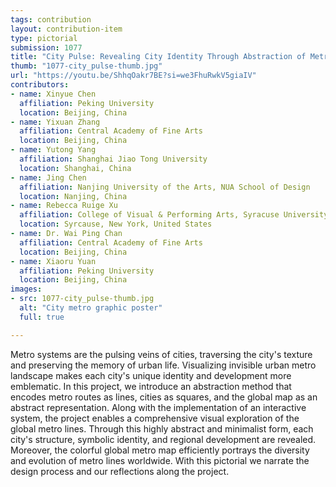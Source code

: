 ```yaml
---
tags: contribution
layout: contribution-item
type: pictorial
submission: 1077
title: "City Pulse: Revealing City Identity Through Abstraction of Metro Lines"
thumb: "1077-city_pulse-thumb.jpg"
url: "https://youtu.be/ShhqOakr7BE?si=we3FhuRwkV5giaIV"
contributors: 
- name: Xinyue Chen
  affiliation: Peking University
  location: Beijing, China
- name: Yixuan Zhang
  affiliation: Central Academy of Fine Arts
  location: Beijing, China
- name: Yutong Yang
  affiliation: Shanghai Jiao Tong University
  location: Shanghai, China 
- name: Jing Chen
  affiliation: Nanjing University of the Arts, NUA School of Design
  location: Nanjing, China
- name: Rebecca Ruige Xu
  affiliation: College of Visual & Performing Arts, Syracuse University
  location: Syrcause, New York, United States
- name: Dr. Wai Ping Chan
  affiliation: Central Academy of Fine Arts
  location: Beijing, China
- name: Xiaoru Yuan
  affiliation: Peking University
  location: Beijing, China
images:
- src: 1077-city_pulse-thumb.jpg
  alt: "City metro graphic poster"
  full: true

---
```


Metro systems are the pulsing veins of cities, traversing the city's
texture and preserving the memory of urban life. Visualizing invisible
urban metro landscape makes each city's unique identity and development
more emblematic. In this project, we introduce an abstraction method
that encodes metro routes as lines, cities as squares, and the global
map as an abstract representation. Along with the implementation of an
interactive system, the project enables a comprehensive visual
exploration of the global metro lines. Through this highly abstract and
minimalist form, each city's structure, symbolic identity, and regional
development are revealed. Moreover, the colorful global metro map
efficiently portrays the diversity and evolution of metro lines
worldwide. With this pictorial we narrate the design process and our
reflections along the project.
